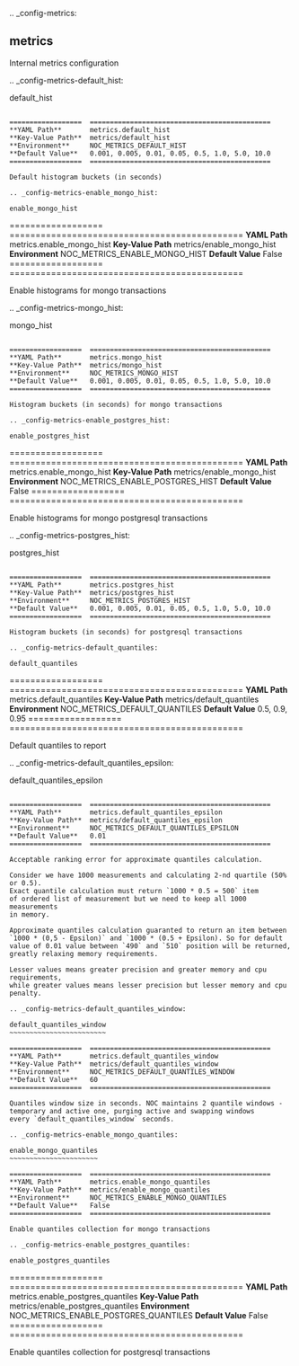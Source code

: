 .. _config-metrics:

metrics
-------
Internal metrics configuration


.. _config-metrics-default_hist:

default_hist
~~~~~~~~~~~~

==================  =============================================
**YAML Path**       metrics.default_hist
**Key-Value Path**  metrics/default_hist
**Environment**     NOC_METRICS_DEFAULT_HIST
**Default Value**   0.001, 0.005, 0.01, 0.05, 0.5, 1.0, 5.0, 10.0
==================  =============================================

Default histogram buckets (in seconds)

.. _config-metrics-enable_mongo_hist:

enable_mongo_hist
~~~~~~~~~~~~~~~~~

==================  =============================================
**YAML Path**       metrics.enable_mongo_hist
**Key-Value Path**  metrics/enable_mongo_hist
**Environment**     NOC_METRICS_ENABLE_MONGO_HIST
**Default Value**   False
==================  =============================================

Enable histograms for mongo transactions

.. _config-metrics-mongo_hist:

mongo_hist
~~~~~~~~~~

==================  =============================================
**YAML Path**       metrics.mongo_hist
**Key-Value Path**  metrics/mongo_hist
**Environment**     NOC_METRICS_MONGO_HIST
**Default Value**   0.001, 0.005, 0.01, 0.05, 0.5, 1.0, 5.0, 10.0
==================  =============================================

Histogram buckets (in seconds) for mongo transactions

.. _config-metrics-enable_postgres_hist:

enable_postgres_hist
~~~~~~~~~~~~~~~~~~~~

==================  =============================================
**YAML Path**       metrics.enable_mongo_hist
**Key-Value Path**  metrics/enable_mongo_hist
**Environment**     NOC_METRICS_ENABLE_POSTGRES_HIST
**Default Value**   False
==================  =============================================

Enable histograms for mongo postgresql transactions

.. _config-metrics-postgres_hist:

postgres_hist
~~~~~~~~~~~~~

==================  =============================================
**YAML Path**       metrics.postgres_hist
**Key-Value Path**  metrics/postgres_hist
**Environment**     NOC_METRICS_POSTGRES_HIST
**Default Value**   0.001, 0.005, 0.01, 0.05, 0.5, 1.0, 5.0, 10.0
==================  =============================================

Histogram buckets (in seconds) for postgresql transactions

.. _config-metrics-default_quantiles:

default_quantiles
~~~~~~~~~~~~~~~~~

==================  =============================================
**YAML Path**       metrics.default_quantiles
**Key-Value Path**  metrics/default_quantiles
**Environment**     NOC_METRICS_DEFAULT_QUANTILES
**Default Value**   0.5, 0.9, 0.95
==================  =============================================

Default quantiles to report

.. _config-metrics-default_quantiles_epsilon:

default_quantiles_epsilon
~~~~~~~~~~~~~~~~~~~~~~~~~

==================  =============================================
**YAML Path**       metrics.default_quantiles_epsilon
**Key-Value Path**  metrics/default_quantiles_epsilon
**Environment**     NOC_METRICS_DEFAULT_QUANTILES_EPSILON
**Default Value**   0.01
==================  =============================================

Acceptable ranking error for approximate quantiles calculation.

Consider we have 1000 measurements and calculating 2-nd quartile (50% or 0.5).
Exact quantile calculation must return `1000 * 0.5 = 500` item
of ordered list of measurement but we need to keep all 1000 measurements
in memory.

Approximate quantiles calculation guaranted to return an item between
`1000 * (0,5 - Epsilon)` and `1000 * (0.5 + Epsilon). So for default
value of 0.01 value between `490` and `510` position will be returned,
greatly relaxing memory requirements.

Lesser values means greater precision and greater memory and cpu requirements,
while greater values means lesser precision but lesser memory and cpu penalty.

.. _config-metrics-default_quantiles_window:

default_quantiles_window
~~~~~~~~~~~~~~~~~~~~~~~~

==================  =============================================
**YAML Path**       metrics.default_quantiles_window
**Key-Value Path**  metrics/default_quantiles_window
**Environment**     NOC_METRICS_DEFAULT_QUANTILES_WINDOW
**Default Value**   60
==================  =============================================

Quantiles window size in seconds. NOC maintains 2 quantile windows -
temporary and active one, purging active and swapping windows
every `default_quantiles_window` seconds.

.. _config-metrics-enable_mongo_quantiles:

enable_mongo_quantiles
~~~~~~~~~~~~~~~~~~~~~~

==================  =============================================
**YAML Path**       metrics.enable_mongo_quantiles
**Key-Value Path**  metrics/enable_mongo_quantiles
**Environment**     NOC_METRICS_ENABLE_MONGO_QUANTILES
**Default Value**   False
==================  =============================================

Enable quantiles collection for mongo transactions

.. _config-metrics-enable_postgres_quantiles:

enable_postgres_quantiles
~~~~~~~~~~~~~~~~~~~~~~~~~

==================  =============================================
**YAML Path**       metrics.enable_postgres_quantiles
**Key-Value Path**  metrics/enable_postgres_quantiles
**Environment**     NOC_METRICS_ENABLE_POSTGRES_QUANTILES
**Default Value**   False
==================  =============================================

Enable quantiles collection for postgresql transactions

